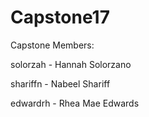 # Capstone17


Capstone Members:

  solorzah - Hannah Solorzano
  
  shariffn - Nabeel Shariff
  
  edwardrh - Rhea Mae Edwards
